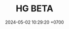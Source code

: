 ---
layout: teamCard
permalink: /team/:title.html
categories: LI LI1 LI4 LI5 LI6 LI7 LI9 LI10 LI11
maincover: /assets/logos/BDLF.png
puntosLJMAYO24:
date: 2024-05-02 10:29:20 +0700
title: HG BETA
tag: johto042024
color: black
puntosLJ202404: 12
grupo: sur
background: '#F16C38'
cover: /assets/backCard.png
team: HG BETA
ID: HG
#PARTIDO 1
j1: RONDA 1
p1: HG BETA
pp1: GOD
r1: 
bg1: rock
rr1: 
#PARTIDO 2
j2: RONDA 2
p2: SOJ
pp2: HG BETA
bg2: rock
r2: 
rr2: 
#PARTIDO 3
j3: RONDA 3
p3: JNS
pp3: HG BETA
bg3: rock
r3: 
rr3:
#PARTIDO 4
j4: RONDA 4
p4: HG BETA
pp4: HG OL
bg4: rock
r4: 
rr4:
#PARTIDO 5
j5: RONDA 5
p5: HG BETA
pp5: EK
bg5: rock
r5: 
rr5:
#PARTIDO 6
j6: RONDA 6
p6: HG BETA
pp6: NL
bg6: rock
r6: 
rr6: 
#PARTIDO 7
j7: RONDA 7
p7:  HG BETA
pp7: NS
bg7: rock
r7: 
rr7:  
#PARTIDO 8
j8: RONDA 8
p8:  CS
pp8: HG BETA
bg8: rock
rr8: 
r8: 
#PARTIDO 9
j9: RONDA 9
p9:  HG BETA
pp9: RNT
bg9: rock
r9: 
rr9: 
#PARTIDO 10
j10: RONDA 10
p10: HG BETA
pp10: I2A
bg10: rock
r10: 
rr10:
#PARTIDO 11
j11: RONDA 11
p11: HG BETA
pp11: TAE
bg11: rock
r11: 
rr11:
stream: <i class="fa-brands fa-twitch text-white"></i>
dia: 27
hora: '21:10'
---